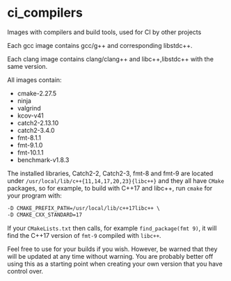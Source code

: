 # ci_compilers
Images with compilers and build tools, used for CI by other projects

Each gcc image contains gcc/g++ and corresponding libstdc++.

Each clang image contains clang/clang++ and libc++,libstdc++ with the same version.

All images contain:
* cmake-2.27.5
* ninja
* valgrind
* kcov-v41
* catch2-2.13.10 
* catch2-3.4.0
* fmt-8.1.1
* fmt-9.1.0
* fmt-10.1.1
* benchmark-v1.8.3

The installed libraries, Catch2-2, Catch2-3, fmt-8 and fmt-9 are located under
`/usr/local/lib/c++{11,14,17,20,23}{libc++}` and they all have `CMake` packages,
so for example, to build with C++17 and libc++, run `cmake` for your program
with:
```l
-D CMAKE_PREFIX_PATH=/usr/local/lib/c++17libc++ \
-D CMAKE_CXX_STANDARD=17
```

If your `CMakeLists.txt` then calls, for example `find_package(fmt 9)`,
it will find the C++17 version of `fmt-9` compiled with `libc++`.

Feel free to use for your builds if you wish. However, be warned that they will
be updated at any time without warning. You are probably better off using this
as a starting point when creating your own version that you have control over.
